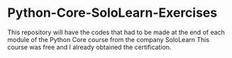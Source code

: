 # Python-Core-SoloLearn-Exercises
This repository will have the codes that had to be made at the end of each module of the Python Core course 
from the company SoloLearn This course was free and I already obtained the certification.
